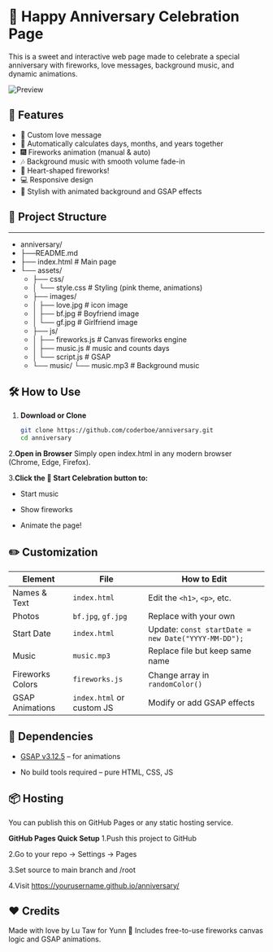 # 💖 Happy Anniversary Celebration Page

This is a sweet and interactive web page made to celebrate a special anniversary with fireworks, love messages, background music, and dynamic animations.

![Preview](https://github.com/coderboe/repo-image/blob/master/pimg/anniversary.png)

## 🌟 Features

- 💬 Custom love message
- 📅 Automatically calculates days, months, and years together
- 🎆 Fireworks animation (manual & auto)
- 🎶 Background music with smooth volume fade-in
- 🧡 Heart-shaped fireworks!
- 💻 Responsive design
- 🎨 Stylish with animated background and GSAP effects

## 📁 Project Structure
---
- anniversary/
- ├──README.md
- ├── index.html  # Main page
- └── assets/
  -  ├── css/
  -  │   └── style.css  # Styling (pink theme, animations)
  -  ├── images/
  -  │   ├── love.jpg   # icon image
  -  │   ├── bf.jpg     # Boyfriend image
  -  │   └── gf.jpg     # Girlfriend image
  -  ├── js/
  -  │   ├── fireworks.js  # Canvas fireworks engine
  -  │   ├── music.js      # music and counts days
  -  │   └── script.js     # GSAP
  -  └── music/
         └── music.mp3  # Background music



## 🛠 How to Use

1. **Download or Clone**
   ```bash
   git clone https://github.com/coderboe/anniversary.git
   cd anniversary
2.**Open in Browser**
Simply open index.html in any modern browser (Chrome, Edge, Firefox).

3.**Click the 🎉 Start Celebration button to:**

- Start music

- Show fireworks

- Animate the page!

## ✏️ Customization

| Element          | File                      | How to Edit                                         |
| ---------------- | ------------------------- | --------------------------------------------------- |
| Names & Text     | `index.html`              | Edit the `<h1>`, `<p>`, etc.                        |
| Photos           | `bf.jpg`, `gf.jpg`        | Replace with your own                               |
| Start Date       | `index.html`              | Update: `const startDate = new Date("YYYY-MM-DD");` |
| Music            | `music.mp3`               | Replace file but keep same name                     |
| Fireworks Colors | `fireworks.js`            | Change array in `randomColor()`                     |
| GSAP Animations  | `index.html` or custom JS | Modify or add GSAP effects                          |

## 🔧 Dependencies
- [GSAP v3.12.5](https://cdnjs.cloudflare.com/ajax/libs/gsap/3.12.5/gsap.min.js) – for animations

- No build tools required – pure HTML, CSS, JS

## 📦 Hosting
You can publish this on GitHub Pages or any static hosting service.

**GitHub Pages Quick Setup**
1.Push this project to GitHub

2.Go to your repo → Settings → Pages

3.Set source to main branch and /root

4.Visit https://yourusername.github.io/anniversary/

## ❤️ Credits
Made with love by Lu Taw for Yunn 💑
Includes free-to-use fireworks canvas logic and GSAP animations.


